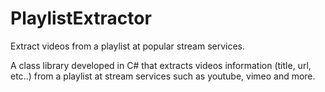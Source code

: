 # PlaylistExtractor
Extract videos from a playlist at popular stream services.

A class library developed in C# that extracts videos information (title, url, etc..) from a playlist at stream services such as youtube, vimeo and more.
